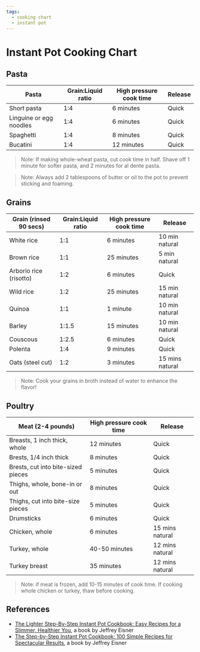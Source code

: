 ```yaml
---
tags:
  - cooking chart
  - instant pot
---
```


# Instant Pot Cooking Chart

## Pasta

| Pasta                   | Grain:Liquid ratio | High pressure cook time | Release |
|-------------------------|--------------------|-------------------------|---------|
| Short pasta             | 1:4                | 6 minutes               | Quick   |
| Linguine or egg noodles | 1:4                | 6 minutes               | Quick   |
| Spaghetti               | 1:4                | 8 minutes               | Quick   |
| Bucatini                | 1:4                | 12 minutes              | Quick   |

> Note: If making whole-wheat pasta, cut cook time in half. Shave off 1 minute for softer pasta, and 2 minutes for al dente pasta.

> Note: Always add 2 tablespoons of butter or oil to the pot to prevent sticking and foaming.

## Grains

| Grain (rinsed 90 secs)  | Grain:Liquid ratio | High pressure cook time | Release |
|-------------------------|--------------------|-------------------------|---------|
| White rice              | 1:1                | 6 minutes               | 10 min natural |
| Brown rice              | 1:1                | 25 minutes               | 5 min natural |
| Arborio rice (risotto)  | 1:2                | 6 minutes               | Quick   |
| Wild rice               | 1:2                | 25 minutes              | 15 min natural |
| Quinoa                  | 1:1                | 1 minute                | 10 min natural |
| Barley                  | 1:1.5             | 15 minutes              | 10 min natural |
| Couscous                | 1:2.5             | 6 minutes              | Quick |
| Polenta                 | 1:4               | 9 minutes              | Quick |
| Oats (steel cut)        | 1:2               | 3 minutes              | 15 mins natural |

> Note: Cook your grains in broth instead of water to enhance the flavor!

## Poultry

| Meat (2-4 pounds)                   | High pressure cook time | Release |
|-------------------------------------|-------------------------|---------|
| Breasts, 1 inch thick, whole        | 12 minutes              | Quick   |
| Brests, 1/4 inch thick              | 8 minutes               | Quick   |
| Brests, cut into bite-sized pieces  | 5 minutes               | Quick   |
| Thighs, whole, bone-in or out       | 8 minutes               | Quick   |
| Thighs, cut into bite-size pieces   | 5 minutes               | Quick   |
| Drumsticks                          | 6 minutes               | Quick   |
| Chicken, whole                      | 6 minutes               | 15 mins natural |
| Turkey, whole                       | 40-50 minutes           | 12 mins natural |
| Turkey breast                       | 35 minutes              | 12 mins natural |

> Note: if meat is frozen, add 10-15 minutes of cook time. If cooking whole chicken or turkey, thaw before cooking.

## References

* [The Lighter Step-By-Step Instant Pot Cookbook: Easy Recipes for a Slimmer, Healthier You](https://www.amazon.com/Lighter-Step-Step-Instant-Cookbook/dp/031670637X/), a book by Jeffrey Eisner
* [The Step-by-Step Instant Pot Cookbook: 100 Simple Recipes for Spectacular Results](https://www.amazon.com/Step-Step-Instant-Pot-Cookbook/dp/0316460834/), a book by Jeffrey Eisner
